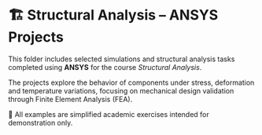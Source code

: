 # 🏗️ Structural Analysis – ANSYS Projects

This folder includes selected simulations and structural analysis tasks completed using **ANSYS** for the course *Structural Analysis*.

The projects explore the behavior of components under stress, deformation and temperature variations, focusing on mechanical design validation through Finite Element Analysis (FEA).

📂 All examples are simplified academic exercises intended for demonstration only.
